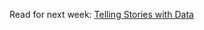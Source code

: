 

Read for next week: [Telling Stories with Data](http://vis.stanford.edu/files/2010-Narrative-InfoVis.pdf)
